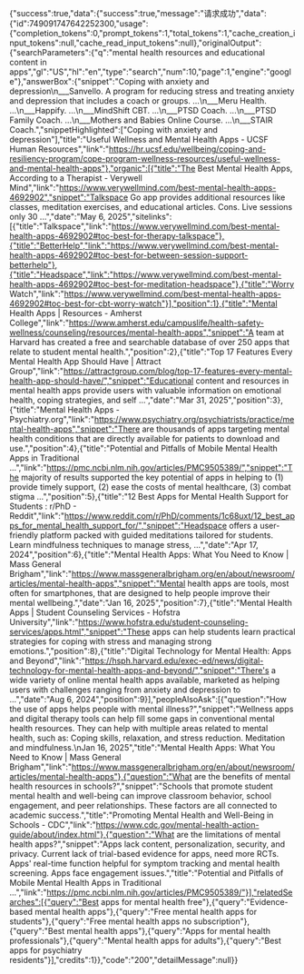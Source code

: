 {"success":true,"data":{"success":true,"message":"请求成功","data":{"id":749091747642252300,"usage":{"completion_tokens":0,"prompt_tokens":1,"total_tokens":1,"cache_creation_input_tokens":null,"cache_read_input_tokens":null},"originalOutput":{"searchParameters":{"q":"mental health resources and educational content in apps","gl":"US","hl":"en","type":"search","num":10,"page":1,"engine":"google"},"answerBox":{"snippet":"Coping with anxiety and depression\n___Sanvello. A program for reducing stress and treating anxiety and depression that includes a coach or groups. ...\n___Meru Health. ...\n___Happify. ...\n___MindShift CBT. ...\n___PTSD Coach. ...\n___PTSD Family Coach. ...\n___Mothers and Babies Online Course. ...\n___STAIR Coach.","snippetHighlighted":["Coping with anxiety and depression"],"title":"Useful Wellness and Mental Health Apps - UCSF Human Resources","link":"https://hr.ucsf.edu/wellbeing/coping-and-resiliency-program/cope-program-wellness-resources/useful-wellness-and-mental-health-apps"},"organic":[{"title":"The Best Mental Health Apps, According to a Therapist - Verywell Mind","link":"https://www.verywellmind.com/best-mental-health-apps-4692902","snippet":"Talkspace Go app provides additional resources like classes, meditation exercises, and educational articles. Cons. Live sessions only 30 ...","date":"May 6, 2025","sitelinks":[{"title":"Talkspace","link":"https://www.verywellmind.com/best-mental-health-apps-4692902#toc-best-for-therapy-talkspace"},{"title":"BetterHelp","link":"https://www.verywellmind.com/best-mental-health-apps-4692902#toc-best-for-between-session-support-betterhelp"},{"title":"Headspace","link":"https://www.verywellmind.com/best-mental-health-apps-4692902#toc-best-for-meditation-headspace"},{"title":"Worry Watch","link":"https://www.verywellmind.com/best-mental-health-apps-4692902#toc-best-for-cbt-worry-watch"}],"position":1},{"title":"Mental Health Apps | Resources - Amherst College","link":"https://www.amherst.edu/campuslife/health-safety-wellness/counseling/resources/mental-health-apps","snippet":"A team at Harvard has created a free and searchable database of over 250 apps that relate to student mental health.","position":2},{"title":"Top 17 Features Every Mental Health App Should Have | Attract Group","link":"https://attractgroup.com/blog/top-17-features-every-mental-health-app-should-have/","snippet":"Educational content and resources in mental health apps provide users with valuable information on emotional health, coping strategies, and self ...","date":"Mar 31, 2025","position":3},{"title":"Mental Health Apps - Psychiatry.org","link":"https://www.psychiatry.org/psychiatrists/practice/mental-health-apps","snippet":"There are thousands of apps targeting mental health conditions that are directly available for patients to download and use.","position":4},{"title":"Potential and Pitfalls of Mobile Mental Health Apps in Traditional ...","link":"https://pmc.ncbi.nlm.nih.gov/articles/PMC9505389/","snippet":"The majority of results supported the key potential of apps in helping to (1) provide timely support, (2) ease the costs of mental healthcare, (3) combat stigma ...","position":5},{"title":"12 Best Apps for Mental Health Support for Students : r/PhD - Reddit","link":"https://www.reddit.com/r/PhD/comments/1c68uxt/12_best_apps_for_mental_health_support_for/","snippet":"Headspace offers a user-friendly platform packed with guided meditations tailored for students. Learn mindfulness techniques to manage stress, ...","date":"Apr 17, 2024","position":6},{"title":"Mental Health Apps: What You Need to Know | Mass General Brigham","link":"https://www.massgeneralbrigham.org/en/about/newsroom/articles/mental-health-apps","snippet":"Mental health apps are tools, most often for smartphones, that are designed to help people improve their mental wellbeing.","date":"Jan 16, 2025","position":7},{"title":"Mental Health Apps | Student Counseling Services - Hofstra University","link":"https://www.hofstra.edu/student-counseling-services/apps.html","snippet":"These apps can help students learn practical strategies for coping with stress and managing strong emotions.","position":8},{"title":"Digital Technology for Mental Health: Apps and Beyond","link":"https://hsph.harvard.edu/exec-ed/news/digital-technology-for-mental-health-apps-and-beyond/","snippet":"There's a wide variety of online mental health apps available, marketed as helping users with challenges ranging from anxiety and depression to ...","date":"Aug 6, 2024","position":9}],"peopleAlsoAsk":[{"question":"How the use of apps helps people with mental illness?","snippet":"Wellness apps and digital therapy tools can help fill some gaps in conventional mental health resources. They can help with multiple areas related to mental health, such as: Coping skills, relaxation, and stress reduction. Meditation and mindfulness.\nJan 16, 2025","title":"Mental Health Apps: What You Need to Know | Mass General Brigham","link":"https://www.massgeneralbrigham.org/en/about/newsroom/articles/mental-health-apps"},{"question":"What are the benefits of mental health resources in schools?","snippet":"Schools that promote student mental health and well-being can improve classroom behavior, school engagement, and peer relationships. These factors are all connected to academic success.","title":"Promoting Mental Health and Well-Being in Schools - CDC","link":"https://www.cdc.gov/mental-health-action-guide/about/index.html"},{"question":"What are the limitations of mental health apps?","snippet":"Apps lack content, personalization, security, and privacy. Current lack of trial-based evidence for apps, need more RCTs. Apps' real-time function helpful for symptom tracking and mental health screening. Apps face engagement issues.","title":"Potential and Pitfalls of Mobile Mental Health Apps in Traditional ...","link":"https://pmc.ncbi.nlm.nih.gov/articles/PMC9505389/"}],"relatedSearches":[{"query":"Best apps for mental health free"},{"query":"Evidence-based mental health apps"},{"query":"Free mental health apps for students"},{"query":"Free mental health apps no subscription"},{"query":"Best mental health apps"},{"query":"Apps for mental health professionals"},{"query":"Mental health apps for adults"},{"query":"Best apps for psychiatry residents"}],"credits":1}},"code":"200","detailMessage":null}}